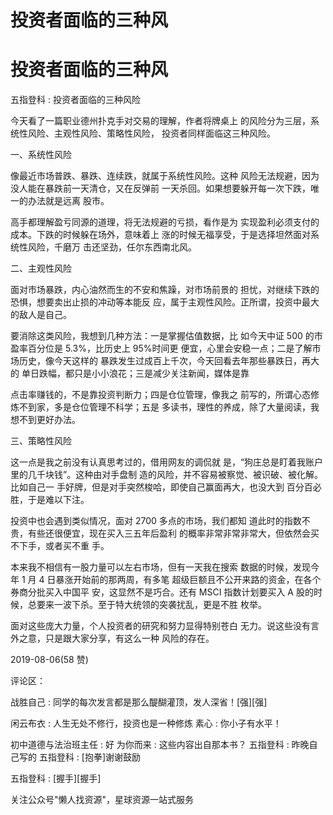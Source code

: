 # 投资者面临的三种风

# 投资者面临的三种风

五指登科 : 投资者面临的三种风险

今天看了一篇职业德州扑克手对交易的理解，作者将牌桌上 的风险分为三层，系统性风险、主观性风险、策略性风险， 投资者同样面临这三种风险。

一、系统性风险

像最近市场普跌、暴跌、连续跌，就属于系统性风险。这种 风险无法规避，因为没人能在暴跌前一天清仓，又在反弹前 一天杀回。如果想要躲开每一次下跌，唯一的办法就是远离 股市。

高手都理解盈亏同源的道理，将无法规避的亏损，看作是为 实现盈利必须支付的成本。下跌的时候躲在场外，意味着上 涨的时候无福享受，于是选择坦然面对系统性风险，千磨万 击还坚劲，任尔东西南北风。

二、主观性风险

面对市场暴跌，内心油然而生的不安和焦躁，对市场前景的 担忧，对继续下跌的恐惧，想要卖出止损的冲动等本能反 应，属于主观性风险。正所谓，投资中最大的敌人是自己。

要消除这类风险，我想到几种方法：一是掌握估值数据，比 如今天中证 500 的市盈率百分位是 5.3%，比历史上 95%时间更 便宜，心里会安稳一点；二是了解市场历史，像今天这样的 暴跌发生过成百上千次，今天回看去年那些暴跌日，再大的 单日跌幅，都只是小小浪花；三是减少关注新闻，媒体是靠

点击率赚钱的，不是靠投资判断力；四是仓位管理，像我之 前写的，所谓心态修炼不到家，多是仓位管理不科学；五是 多读书，理性的养成，除了大量阅读，我想不到更好办法。

三、策略性风险

这一点是我之前没有认真思考过的，借用网友的调侃就 是，“狗庄总是盯着我账户里的几千块钱”。这种由对手盘制 造的风险，并不容易被察觉、被识破、被化解。比如自己一 手好牌，但是对手突然梭哈，即使自己赢面再大，也没大到 百分百必胜，于是难以下注。

投资中也会遇到类似情况，面对 2700 多点的市场，我们都知 道此时的指数不贵，有些还很便宜，现在买入三五年后盈利 的概率非常非常非常大，但依然会买不下手，或者买不重 手。

本来我不相信有一股力量可以左右市场，但有一天我在搜索 数据的时候，发现今年 1 月 4 日暴涨开始前的那两周，有多笔 超级巨额且不公开来路的资金，在各个券商分批买入中国平 安，这显然不是巧合。还有 MSCI 指数计划要买入 A 股的时 候，总要来一波下杀。至于特大统领的突袭扰乱，更是不胜 枚举。

面对这些庞大力量，个人投资者的研究和努力显得特别苍白 无力。说这些没有言外之意，只是跟大家分享，有这么一种 风险的存在。

2019-08-06(58 赞)

评论区：

战胜自己 : 同学的每次发言都是那么醍醐灌顶，发人深省！[强][强]

闲云布衣 : 人生无处不修行，投资也是一种修炼 素心 : 你小子有水平！

初中道德与法治班主任 : 好 为你而来 : 这些内容出自那本书？ 五指登科 : 昨晚自己写的 五指登科 : [抱拳]谢谢鼓励

五指登科 : [握手][握手]

关注公众号"懒人找资源"，星球资源一站式服务